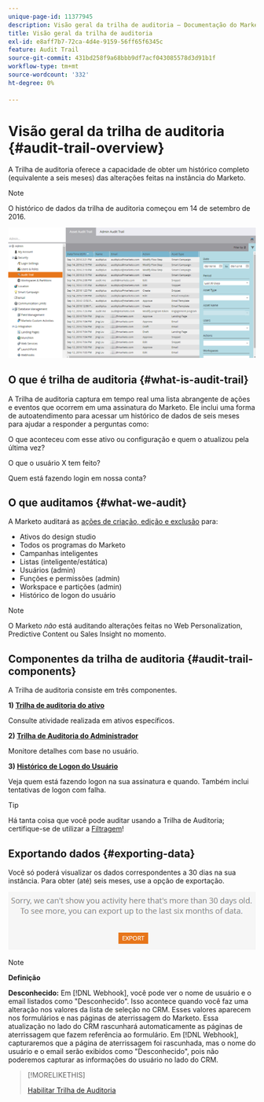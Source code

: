```yaml
---
unique-page-id: 11377945
description: Visão geral da trilha de auditoria — Documentação do Marketo — Documentação do produto
title: Visão geral da trilha de auditoria
exl-id: e8aff7b7-72ca-4d4e-9159-56ff65f6345c
feature: Audit Trail
source-git-commit: 431bd258f9a68bbb9df7acf043085578d3d91b1f
workflow-type: tm+mt
source-wordcount: '332'
ht-degree: 0%

---
```


# Visão geral da trilha de auditoria {#audit-trail-overview}

A Trilha de auditoria oferece a capacidade de obter um histórico completo (equivalente a seis meses) das alterações feitas na instância do Marketo.

>[!NOTE]
>
>O histórico de dados da trilha de auditoria começou em 14 de setembro de 2016.

![](assets/audit-trail-overview-1.png)

## O que é trilha de auditoria {#what-is-audit-trail}

A Trilha de auditoria captura em tempo real uma lista abrangente de ações e eventos que ocorrem em uma assinatura do Marketo. Ele inclui uma forma de autoatendimento para acessar um histórico de dados de seis meses para ajudar a responder a perguntas como:

O que aconteceu com esse ativo ou configuração e quem o atualizou pela última vez?

O que o usuário X tem feito?

Quem está fazendo login em nossa conta?

## O que auditamos {#what-we-audit}

A Marketo auditará as [ações de criação, edição e exclusão](/help/marketo/product-docs/administration/audit-trail/change-details-in-audit-trail.md) para:

* Ativos do design studio
* Todos os programas do Marketo
* Campanhas inteligentes
* Listas (inteligente/estática)
* Usuários (admin)
* Funções e permissões (admin)
* Workspace e partições (admin)
* Histórico de logon do usuário

>[!NOTE]
>
>O Marketo _não_ está auditando alterações feitas no Web Personalization, Predictive Content ou Sales Insight no momento.

## Componentes da trilha de auditoria {#audit-trail-components}

A Trilha de auditoria consiste em três componentes.

**1) [Trilha de auditoria do ativo](/help/marketo/product-docs/administration/audit-trail/change-details-in-audit-trail.md#asset-audit-trail)**

Consulte atividade realizada em ativos específicos.

**2) [Trilha de Auditoria do Administrador](/help/marketo/product-docs/administration/audit-trail/change-details-in-audit-trail.md#admin-audit-trail)**

Monitore detalhes com base no usuário.

**3) [Histórico de Logon do Usuário](/help/marketo/product-docs/administration/audit-trail/user-login-history.md)**

Veja quem está fazendo logon na sua assinatura e quando. Também inclui tentativas de logon com falha.

>[!TIP]
>
>Há tanta coisa que você pode auditar usando a Trilha de Auditoria; certifique-se de utilizar a [Filtragem](/help/marketo/product-docs/administration/audit-trail/filtering-in-audit-trail.md)!

## Exportando dados {#exporting-data}

Você só poderá visualizar os dados correspondentes a 30 dias na sua instância. Para obter (até) seis meses, use a opção de exportação.

![](assets/two.png)

>[!NOTE]
>
>**Definição**
>
>**Desconhecido:** Em [!DNL Webhook], você pode ver o nome de usuário e o email listados como &quot;Desconhecido&quot;. Isso acontece quando você faz uma alteração nos valores da lista de seleção no CRM. Esses valores aparecem nos formulários e nas páginas de aterrissagem do Marketo. Essa atualização no lado do CRM rascunhará automaticamente as páginas de aterrissagem que fazem referência ao formulário. Em [!DNL Webhook], capturaremos que a página de aterrissagem foi rascunhada, mas o nome do usuário e o email serão exibidos como &quot;Desconhecido&quot;, pois não poderemos capturar as informações do usuário no lado do CRM.

>[!MORELIKETHIS]
>
>[Habilitar Trilha de Auditoria](/help/marketo/product-docs/administration/audit-trail/enable-audit-trail.md)
